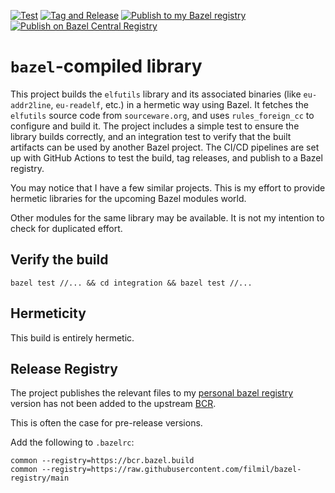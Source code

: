 [![Test](https://github.com/filmil/bazel_elfutils/actions/workflows/test.yml/badge.svg)](https://github.com/filmil/bazel_elfutils/actions/workflows/test.yml)
[![Tag and Release](https://github.com/filmil/bazel_elfutils/actions/workflows/tag-and-release.yml/badge.svg)](https://github.com/filmil/bazel_elfutils/actions/workflows/tag-and-release.yml)
[![Publish to my Bazel registry](https://github.com/filmil/bazel_elfutils/actions/workflows/publish.yml/badge.svg)](https://github.com/filmil/bazel_elfutils/actions/workflows/publish.yml)
[![Publish on Bazel Central Registry](https://github.com/filmil/bazel_elfutils/actions/workflows/publish-bcr.yml/badge.svg)](https://github.com/filmil/bazel_elfutils/actions/workflows/publish-bcr.yml)

# `bazel`-compiled library

This project builds the `elfutils` library and its associated binaries (like `eu-addr2line`, `eu-readelf`, etc.) in a hermetic way using Bazel. It fetches the `elfutils` source code from `sourceware.org`, and uses `rules_foreign_cc` to configure and build it. The project includes a simple test to ensure the library builds correctly, and an integration test to verify that the built artifacts can be used by another Bazel project. The CI/CD pipelines are set up with GitHub Actions to test the build, tag releases, and publish to a Bazel registry.

You may notice that I have a few similar projects. This is my effort to provide hermetic libraries for the upcoming Bazel modules world.

Other modules for the same library may be available. It is not my intention to check for duplicated effort.

## Verify the build

```
bazel test //... && cd integration && bazel test //...
```

## Hermeticity

This build is entirely hermetic.


## Release Registry

The project publishes the relevant files to my [personal bazel registry][mcr]
version has not been added to the upstream [BCR][bcr].

This is often the case for pre-release versions.

Add the following to `.bazelrc`:

```
common --registry=https://bcr.bazel.build
common --registry=https://raw.githubusercontent.com/filmil/bazel-registry/main
```


[bcr]: https://registry.bazel.build/
[mcr]: https://github.com/filmil/bazel-registry
